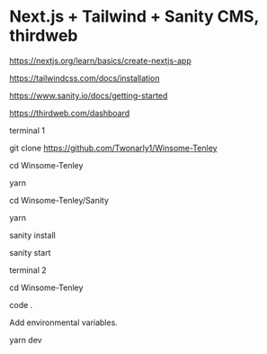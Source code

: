 # Next.js + Tailwind + Sanity CMS, thirdweb

https://nextjs.org/learn/basics/create-nextjs-app

https://tailwindcss.com/docs/installation

https://www.sanity.io/docs/getting-started

https://thirdweb.com/dashboard


terminal 1

git clone https://github.com/Twonarly1/Winsome-Tenley

cd Winsome-Tenley

yarn

cd Winsome-Tenley/Sanity

yarn

sanity install

sanity start


terminal 2

cd Winsome-Tenley

code .

Add environmental variables.

yarn dev


